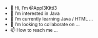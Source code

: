 - 👋 Hi, I’m @Appl3Kitti3
- 👀 I’m interested in Java
- 🌱 I’m currently learning Java / HTML ...
- 💞️ I’m looking to collaborate on ...
- 📫 How to reach me ...

<!---
Appl3Kitti3/Appl3Kitti3 is a ✨ special ✨ repository because its `README.md` (this file) appears on your GitHub profile.
You can click the Preview link to take a look at your changes.
--->
